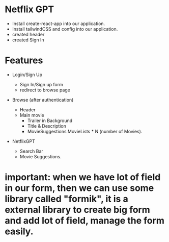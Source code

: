 # Netflix GPT
  - Install create-react-app into our application.
  - Install tailwindCSS and config into our application.
  - created header
  - created Sign In



# Features
- Login/Sign Up
  - Sign In/Sign up form
  - redirect to browse page

- Browse (after authentication)
  - Header
  - Main movie
      - Trailer in Background
      - Title & Description
      - MovieSuggestions
          MovieLists * N (number of Movies).

- NetflixGPT
  - Search Bar
  - Movie Suggestions.


# important: when we have lot of field in our form, then we can use some library called "formik", it is a external library to create big form and add lot of field, manage the form easily.